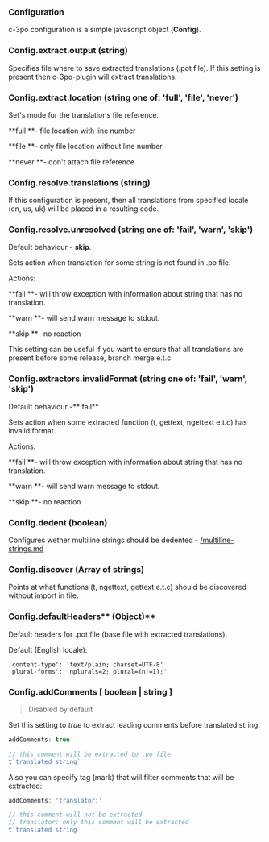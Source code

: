 ### Configuration

c-3po configuration is a simple javascript object \(**Config**\).

### Config.extract.output \(string\)

Specifies file where to save extracted translations \(.pot file\). If this setting is present then c-3po-plugin will extract translations.

### Config.extract.location \(string one of: 'full', 'file', 'never'\)

Set's mode for the translations file reference.

**full **- file location with line number

**file **- only file location without line number

**never **- don't attach file reference

### **Config.resolve.translations \(string\)**

If this configuration is present, then all translations from specified locale \(en, us, uk\) will be placed in a resulting code.

### **Config.resolve.unresolved \(string one of: 'fail', 'warn', 'skip'\)**

Default behaviour - **skip**.

Sets action when translation for some string is not found in .po file.

Actions:

**fail **- will throw exception with information about string that has no translation.

**warn **- will send warn message to stdout.

**skip **- no reaction

This setting can be useful if you want to ensure that all translations are present before some release, branch merge e.t.c.

### Config.extractors.invalidFormat \(string one of: 'fail', 'warn', 'skip'\)

Default behaviour -** fail**

Sets action when some extracted function \(t, gettext, ngettext e.t.c\) has invalid format.

Actions:

**fail **- will throw exception with information about string that has no translation.

**warn **- will send warn message to stdout.

**skip **- no reaction

### Config.dedent \(boolean\)

Configures wether multiline strings should be dedented - [/multiline-strings.md](/multiline-strings.md)

### Config.discover \(Array of strings\)

Points at what functions \(t, ngettext, gettext e.t.c\) should be discovered without import in file.

### Config.defaultHeaders** \(Object\)**

Default headers for .pot file \(base file with extracted translations\).

Default \(English locale\):

```
'content-type': 'text/plain; charset=UTF-8'
'plural-forms': 'nplurals=2; plural=(n!=1);'
```

### Config.addComments **[ boolean | string ]**
> Disabled by default

Set this setting to *true* to extract leading comments before translated string.
```js
addComments: true
```

```js
// this comment will be extracted to .po file
t`translated string`
```

Also you can specify tag (mark) that will filter comments that will be extracted:
```js
addComments: 'translator:'
```

```js
// this comment will not be extracted
// translator: only this comment will be extracted
t`translated string`
```
